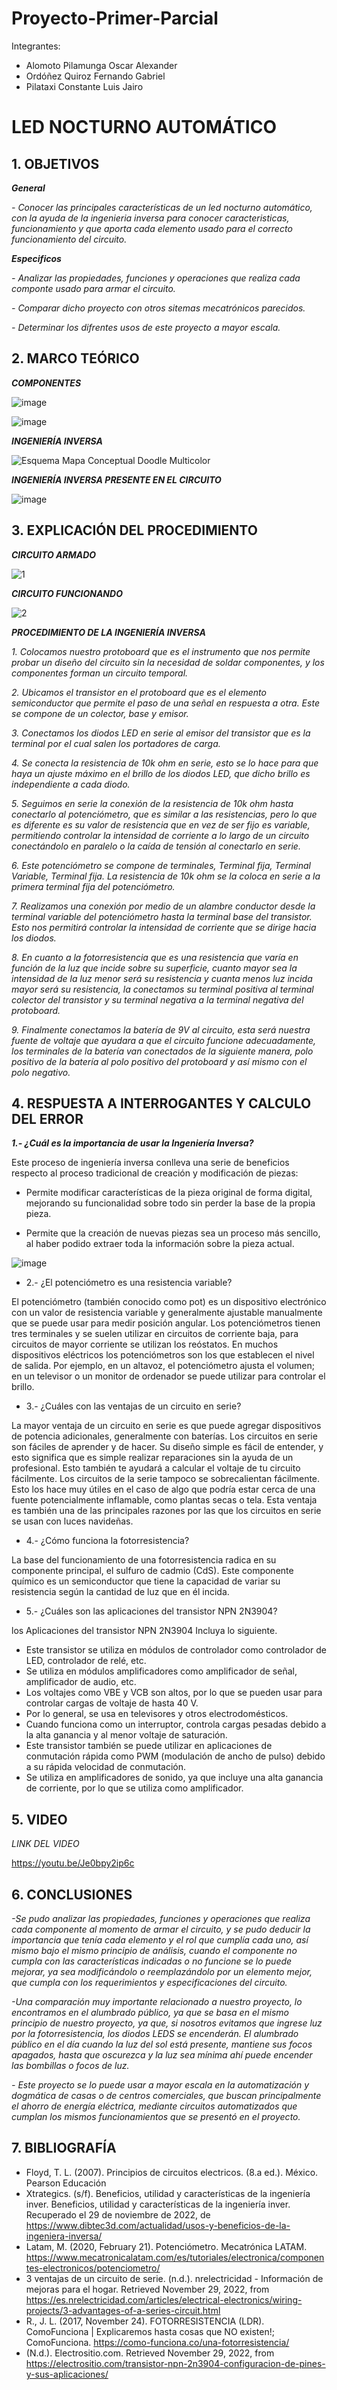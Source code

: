 # Proyecto-Primer-Parcial
Integrantes:
- Alomoto Pilamunga Oscar Alexander
- Ordóñez Quiroz Fernando Gabriel
- Pilataxi Constante Luis Jairo

# LED NOCTURNO AUTOMÁTICO

## 1. OBJETIVOS

***General***

*- Conocer las principales características de un led nocturno automático, con la ayuda de la ingenieria inversa para conocer caracteristicas, funcionamiento  y que aporta cada elemento usado para el correcto funcionamiento del circuito.*

***Especificos***

*- Analizar las propiedades, funciones y operaciones que realiza cada componte usado para armar el circuito.*

*- Comparar dicho proyecto con otros sitemas mecatrónicos parecidos.*

*- Determinar los difrentes usos de este proyecto a mayor escala.*

## 2. MARCO TEÓRICO

***COMPONENTES***

![image](https://user-images.githubusercontent.com/104925648/204429031-61807b92-9371-434d-a160-59de2d740bd8.png)

![image](https://user-images.githubusercontent.com/104925648/204429089-e5b9f609-6f53-4935-9f86-b957d73d1aae.png)

***INGENIERÍA INVERSA***

![Esquema Mapa Conceptual Doodle Multicolor](https://user-images.githubusercontent.com/116774906/204401919-aa56e4f7-b145-453e-b05d-bdcaa7369a73.png)

***INGENIERÍA INVERSA PRESENTE EN EL CIRCUITO***

![image](https://user-images.githubusercontent.com/116705680/204545196-19ece777-cf5a-4bb5-992d-0301ac051b62.png)

## 3. EXPLICACIÓN DEL PROCEDIMIENTO

***CIRCUITO ARMADO***

![1](https://user-images.githubusercontent.com/116774906/204432646-084ceb57-db4e-4525-9180-a1be6c119993.jpg)

***CIRCUITO FUNCIONANDO***

![2](https://user-images.githubusercontent.com/116774906/204432694-a51a9332-3bf8-4cf4-9300-369c2c491553.jpg)

***PROCEDIMIENTO DE LA INGENIERÍA INVERSA***

*1. Colocamos nuestro protoboard que es el instrumento que nos permite probar un diseño del circuito sin la necesidad de soldar componentes, y los componentes forman un circuito temporal.*

*2. Ubicamos el transistor en el protoboard que es el elemento semiconductor que permite el paso de una señal en respuesta a otra. Este se compone de un colector, base y emisor.*

*3. Conectamos los diodos LED en serie al emisor del transistor que es la terminal por el cual salen los portadores de carga.*

*4. Se conecta la resistencia de 10k ohm en serie, esto se lo hace para que haya un ajuste máximo en el brillo de los diodos LED, que dicho brillo es independiente a cada diodo.*

*5. Seguimos en serie la conexión de la resistencia de 10k ohm hasta conectarlo al potenciómetro, que es similar a las resistencias, pero lo que es diferente es su valor de resistencia que en vez de ser fijo es variable, permitiendo controlar la intensidad de corriente a lo largo de un circuito conectándolo en paralelo o la caída de tensión al conectarlo en serie.*

*6. Este potenciómetro se compone de terminales, Terminal fija, Terminal Variable, Terminal fija. La resistencia de 10k ohm se la coloca en serie a la primera terminal fija del potenciómetro.*

*7. Realizamos una conexión por medio de un alambre conductor desde la terminal variable del potenciómetro hasta la terminal base del transistor. Esto nos permitirá controlar la intensidad de corriente que se dirige hacia los diodos.*

*8. En cuanto a la fotorresistencia que es una resistencia que varía en función de la luz que incide sobre su superficie, cuanto mayor sea la intensidad de la luz menor será su resistencia y cuanta menos luz incida mayor será su resistencia, la conectamos su terminal positiva al terminal colector del transistor y su terminal negativa a la terminal negativa del protoboard.*

*9. Finalmente conectamos la batería de 9V al circuito, esta será nuestra fuente de voltaje que ayudara a que el circuito funcione adecuadamente, los terminales de la batería van conectados de la siguiente manera, polo positivo de la batería al polo positivo del protoboard y así mismo con el polo negativo.*

## 4. RESPUESTA A INTERROGANTES Y CALCULO DEL ERROR

***1.- ¿Cuál es la importancia de usar la Ingeniería Inversa?***

Este proceso de ingeniería inversa conlleva una serie de beneficios respecto al proceso tradicional de creación y modificación de piezas:
      
- Permite modificar características de la pieza original de forma digital, mejorando su funcionalidad sobre todo sin perder la base de la propia pieza.
        
- Permite que la creación de nuevas piezas sea un proceso más sencillo, al haber podido extraer toda la información sobre la pieza actual.
      
![image](https://user-images.githubusercontent.com/104925648/204437046-10e24a87-6b90-4a18-af04-e8c856996f5c.png)

- 2.- ¿El potenciómetro es una resistencia variable?

El potenciómetro (también conocido como pot) es un dispositivo electrónico con un valor de resistencia variable y generalmente ajustable manualmente que se puede usar para medir posición angular. Los potenciómetros tienen tres terminales y se suelen utilizar en circuitos de corriente baja, para circuitos de mayor corriente se utilizan los reóstatos. En muchos dispositivos eléctricos los potenciómetros son los que establecen el nivel de salida. Por ejemplo, en un altavoz, el potenciómetro ajusta el volumen; en un televisor o un monitor de ordenador se puede utilizar para controlar el brillo.

- 3.- ¿Cuáles con las ventajas de un circuito en serie?

La mayor ventaja de un circuito en serie es que puede agregar dispositivos de potencia adicionales, generalmente con baterías. 
Los circuitos en serie son fáciles de aprender y de hacer. Su diseño simple es fácil de entender, y esto significa que es simple realizar reparaciones sin la ayuda de un profesional. Esto también te ayudará a calcular el voltaje de tu circuito fácilmente.
Los circuitos de la serie tampoco se sobrecalientan fácilmente. Esto los hace muy útiles en el caso de algo que podría estar cerca de una fuente potencialmente inflamable, como plantas secas o tela. Esta ventaja es también una de las principales razones por las que los circuitos en serie se usan con luces navideñas. 

- 4.- ¿Cómo funciona la fotorresistencia?

La base del funcionamiento de una fotorresistencia radica en su componente principal, el sulfuro de cadmio (CdS). Este componente químico es un semiconductor que tiene la capacidad de variar su resistencia según la cantidad de luz que en él incida.

- 5.- ¿Cuáles son las aplicaciones del transistor NPN 2N3904?

los Aplicaciones del transistor NPN 2N3904 Incluya lo siguiente.

- Este transistor se utiliza en módulos de controlador como controlador de LED, controlador de relé, etc.
- Se utiliza en módulos amplificadores como amplificador de señal, amplificador de audio, etc.
- Los voltajes como VBE y VCB son altos, por lo que se pueden usar para controlar cargas de voltaje de hasta 40 V.
- Por lo general, se usa en televisores y otros electrodomésticos.
- Cuando funciona como un interruptor, controla cargas pesadas debido a la alta ganancia y al menor voltaje de saturación.
- Este transistor también se puede utilizar en aplicaciones de conmutación rápida como PWM (modulación de ancho de pulso) debido a su rápida velocidad de conmutación.
- Se utiliza en amplificadores de sonido, ya que incluye una alta ganancia de corriente, por lo que se utiliza como amplificador.

## 5. VIDEO

*LINK DEL VIDEO*

https://youtu.be/Je0bpy2ip6c

## 6. CONCLUSIONES

*-Se pudo analizar las propiedades, funciones y operaciones que realiza cada componente al momento de armar el circuito, y se pudo deducir la importancia que tenía cada elemento y el rol que cumplía cada uno, así mismo bajo el mismo principio de análisis, cuando el componente no cumpla con las características indicadas o no funcione se lo puede mejorar, ya sea modificándolo o reemplazándolo por un elemento mejor, que cumpla con los requerimientos y especificaciones del circuito.*

*-Una comparación muy importante relacionado a nuestro proyecto, lo encontramos en el alumbrado público, ya que se basa en el mismo principio de nuestro proyecto, ya que, si nosotros evitamos que ingrese luz por la fotorresistencia, los diodos LEDS se encenderán. El alumbrado público en el día cuando la luz del sol está presente, mantiene sus focos apagados, hasta que oscurezca y la luz sea mínima ahí puede encender las bombillas o focos de luz.* 

*- Este proyecto se lo puede usar a mayor escala en la automatización y dogmática de casas o de centros comerciales, que buscan principalmente el ahorro de energía eléctrica, mediante circuitos automatizados que cumplan los mismos funcionamientos que se presentó en el proyecto.*

## 7. BIBLIOGRAFÍA

- Floyd, T. L. (2007). Principios de circuitos electricos. (8.a ed.). México. Pearson Educación
- Xtrategics. (s/f). Beneficios, utilidad y características de la ingeniería inver. Beneficios, utilidad y características de la ingeniería inver. Recuperado el 29 de noviembre de 2022, de https://www.dibtec3d.com/actualidad/usos-y-beneficios-de-la-ingeniera-inversa/
- Latam, M. (2020, February 21). Potenciómetro. Mecatrónica LATAM. https://www.mecatronicalatam.com/es/tutoriales/electronica/componentes-electronicos/potenciometro/
- 3 ventajas de un circuito de serie. (n.d.). nrelectricidad - Información de mejoras para el hogar. Retrieved November 29, 2022, from https://es.nrelectricidad.com/articles/electrical-electronics/wiring-projects/3-advantages-of-a-series-circuit.html
- R., J. L. (2017, November 24). FOTORRESISTENCIA (LDR). ComoFunciona | Explicaremos hasta cosas que NO existen!; ComoFunciona. https://como-funciona.co/una-fotorresistencia/
- (N.d.). Electrositio.com. Retrieved November 29, 2022, from https://electrositio.com/transistor-npn-2n3904-configuracion-de-pines-y-sus-aplicaciones/








